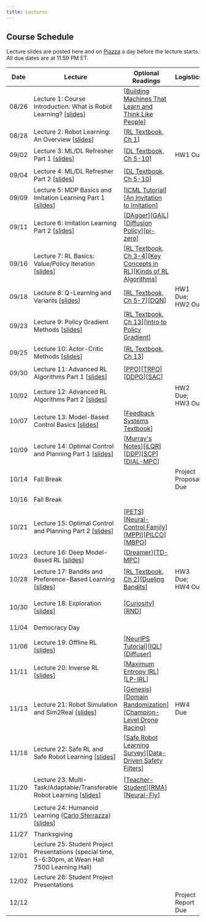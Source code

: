 ```yaml
---
title: Lectures
---
```


## Course Schedule

Lecture slides are posted here and on [Piazza](https://piazza.com/cmu/fall2025/16831/home) a day before the lecture starts. All due dates are at 11:59 PM ET.

| Date | Lecture| Optional Readings | Logistics | Topic Groups|
|------------|--------------------------------------------------------------------------------------------------|--------------------------------------------------------------------------------------------------------------------------|-----------------------------------|--------------------------------------------|
| 08/26| Lecture 1: Course Introduction: What is Robot Learning? [[slides](https://drive.google.com/file/d/1BDNXjOBxfP50mi9NN30HVuFdQIDJVjwB/view?usp=sharing)] | [[Building Machines That Learn and Think Like People](https://arxiv.org/abs/1604.00289)]|| 🔴 Introduction   |
| 08/28| Lecture 2: Robot Learning: An Overview [[slides](https://drive.google.com/file/d/1csE3wI_l-vvfxEm1CPAGs-c0DiZptHew/view?usp=sharing)]| [[RL Textbook, Ch 1](http://incompleteideas.net/book/RLbook2018.pdf)]  || 🔴 Introduction   |
| 09/02| Lecture 3: ML/DL Refresher Part 1 [[slides](https://drive.google.com/file/d/1DBU-SAEHJF-uSagzAN7dQojKTyVStBjG/view?usp=sharing)] | [[DL Textbook, Ch 5-10](https://www.deeplearningbook.org/)]| HW1 Out   | 🟠 ML/DL Refresher|
| 09/04| Lecture 4: ML/DL Refresher Part 2 [[slides](https://drive.google.com/file/d/1MqjeN4kWHewy-mrUWkCodfU8yqx6UmGV/view?usp=sharing)] | [[DL Textbook, Ch 5-10](https://www.deeplearningbook.org/)]|| 🟠 ML/DL Refresher|
| 09/09| Lecture 5: MDP Basics and Imitation Learning Part 1 [[slides](https://drive.google.com/file/d/1lIJT4AYb6CAv3i3Wi20lG3mHtzwXu-Z4/view?usp=sharing)] | [[ICML Tutorial](https://sites.google.com/view/icml2018-imitation-learning/)][[An Invitation to Imitation](https://www.ri.cmu.edu/pub_files/2015/3/InvitationToImitation_3_1415.pdf)] || 🟣 Imitation Learning   |
| 09/11| Lecture 6: Imitation Learning Part 2 [[slides](https://drive.google.com/file/d/1zGeeIS3sn26y3THppJVocyHChEyb_j8b/view?usp=sharing)] | [[DAgger](https://arxiv.org/pdf/1011.0686.pdf)][[GAIL](https://arxiv.org/pdf/1606.03476.pdf)][[Diffusion Policy](https://diffusion-policy.cs.columbia.edu/)][[pi-zero](https://www.physicalintelligence.company/blog/pi0)] || 🟣 Imitation Learning   |
| 09/16| Lecture 7: RL Basics: Value/Policy Iteration [[slides](https://drive.google.com/file/d/1k8jdkZyfrE0J1VKQMIU5O8_Q-cKzDBzn/view?usp=sharing)]| [[RL Textbook, Ch 3-4](http://incompleteideas.net/book/RLbook2018.pdf)][[Key Concepts in RL](https://spinningup.openai.com/en/latest/spinningup/rl_intro.html)][[Kinds of RL Algorithms](https://spinningup.openai.com/en/latest/spinningup/rl_intro2.html)] || 🟢 Model-Free RL  |
| 09/18| Lecture 8: Q-Learning and Variants [[slides](https://drive.google.com/file/d/1VHP9-mjdRj9v35bDEyEra4i1O66DPbrI/view?usp=sharing)] | [[RL Textbook, Ch 5-7](http://incompleteideas.net/book/RLbook2018.pdf)][[DQN](https://www.cs.toronto.edu/~vmnih/docs/dqn.pdf)] | HW1 Due; HW2 Out| 🟢 Model-Free RL  |
| 09/23| Lecture 9: Policy Gradient Methods [[slides](https://drive.google.com/file/d/1x6m86go6sfwYwPMCQFxS81i8JEtRQGXL/view?usp=sharing)] | [[RL Textbook, Ch 13](http://incompleteideas.net/book/RLbook2018.pdf)][[Intro to Policy Gradient](https://spinningup.openai.com/en/latest/spinningup/rl_intro3.html)] || 🟢 Model-Free RL  |
| 09/25| Lecture 10: Actor-Critic Methods [[slides](https://drive.google.com/file/d/10c0Mb14c7K3U6gzoxpqd9KTz2Piz9BmS/view?usp=sharing)] | [[RL Textbook, Ch 13](http://incompleteideas.net/book/RLbook2018.pdf)]|| 🟢 Model-Free RL  |
| 09/30| Lecture 11: Advanced RL Algorithms Part 1 [[slides](https://drive.google.com/file/d/1UUr3wBIOrSMIDSEUDBZyrCyHGVflHqEg/view?usp=sharing)] | [[PPO](https://arxiv.org/pdf/1707.06347)][[TRPO](https://arxiv.org/pdf/1502.05477.pdf)][[DDPG](https://arxiv.org/pdf/1509.02971.pdf)][[SAC](https://arxiv.org/abs/1801.01290)] || 🟢 Model-Free RL  |
| 10/02| Lecture 12: Advanced RL Algorithms Part 2 [[slides](https://drive.google.com/file/d/1UUr3wBIOrSMIDSEUDBZyrCyHGVflHqEg/view?usp=sharing)] | | HW2 Due; HW3 Out| 🟢 Model-Free RL  |
| 10/07| Lecture 13: Model-Based Control Basics [[slides](https://drive.google.com/file/d/1Kb9lkRlQYcjWUneMlhb0WLJeqIbsUjtq/view?usp=sharing)] | [[Feedback Systems Textbook](https://fbswiki.org/wiki/index.php/Feedback_Systems:_An_Introduction_for_Scientists_and_Engineers)] || 🔵 Model-Based RL|
| 10/09| Lecture 14: Optimal Control and Planning Part 1 [[slides](https://drive.google.com/file/d/1TuMuNZbmh7xJWHk4CWnPBGaVDIHxDx_0/view?usp=sharing)] | [[Murray's Notes](https://fbswiki.org/wiki/index.php/Supplement:_Optimization-Based_Control)][[iLQR](https://www.scitepress.org/PublishedPapers/2004/11439/pdf/index.html)][[DDP](https://ieeexplore.ieee.org/abstract/document/6386025)][[SCP](https://arc.aiaa.org/doi/epdf/10.2514/1.G000218)][[DIAL-MPC](https://lecar-lab.github.io/dial-mpc/)] || 🔵 Model-Based RL|
| 10/14| Fall Break| |Project Proposal Due | ⛱️|
| 10/16| Fall Break| || ⛱️|
| 10/21| Lecture 15: Optimal Control and Planning Part 2 [[slides](https://drive.google.com/file/d/1TuMuNZbmh7xJWHk4CWnPBGaVDIHxDx_0/view?usp=sharing)] | [[PETS](https://arxiv.org/abs/1805.12114)][[Neural-Control Family](https://www.gshi.me/blog/NeuralControl/)][[MPPI](https://homes.cs.washington.edu/~bboots/files/InformationTheoreticMPC.pdf)][[PILCO](https://www.cs.utexas.edu/users/sniekum/classes/RLFD-F15/papers/Deisenroth11.pdf)][[MBPO](https://arxiv.org/pdf/1906.08253.pdf)] |   | 🔵 Model-Based RL|
| 10/23| Lecture 16: Deep Model-Based RL [[slides](https://drive.google.com/file/d/14vQPKIHGcHq7_oHPKnavYpVpxcMItEgC/view?usp=sharing)] | [[Dreamer](https://arxiv.org/pdf/1912.01603.pdf)][[TD-MPC](https://nicklashansen.github.io/td-mpc/)]  || 🔵 Model-Based RL|
| 10/28| Lecture 17: Bandits and Preference-Based Learning [[slides](https://drive.google.com/file/d/10cms9W6qfliUuqpVjU3MxiuWyLmHimLx/view?usp=sharing)] | [[RL Textbook, Ch 2](http://incompleteideas.net/book/RLbook2018.pdf)][[Dueling Bandits](https://www.cs.cornell.edu/people/tj/publications/yue_etal_09a.pdf)] | HW3 Due; HW4 Out| 🟡 Bandits and Exploration   |
| 10/30| Lecture 18: Exploration [[slides](https://drive.google.com/file/d/1pXteOgSYE6zNc_Wg_qXlfNXueoKvQApm/view?usp=sharing)] | [[Curiosity](https://arxiv.org/pdf/1705.05363.pdf)][[RND](https://arxiv.org/pdf/1810.12894.pdf)] || 🟡 Bandits and Exploration   |
| 11/04| Democracy Day | || 🗳️|
| 11/06| Lecture 19: Offline RL [[slides](#)] | [[NeurIPS Tutorial](https://sites.google.com/view/offlinerltutorial-neurips2020/home)][[IQL](https://arxiv.org/abs/2110.06169)][[Diffuser](https://arxiv.org/abs/2205.09991)] | | ⚪ RL from Offline Data |
| 11/11| Lecture 20: Inverse RL [[slides](#)] | [[Maximum Entropy IRL](https://cdn.aaai.org/AAAI/2008/AAAI08-227.pdf)][[LP-IRL](https://ai.stanford.edu/~ang/papers/icml00-irl.pdf)] || ⚪ RL from Offline Data |
| 11/13| Lecture 21: Robot Simulation and Sim2Real [[slides](#)] | [[Genesis](https://genesis-embodied-ai.github.io/)][[Domain Randomization](https://arxiv.org/abs/1703.06907)][[Champion-Level Drone Racing](https://www.nature.com/articles/s41586-023-06419-4)] | HW4 Due| 🟤 Specialized Topics   |
| 11/18| Lecture 22: Safe RL and Safe Robot Learning [[slides](#)] | [[Safe Robot Learning Survey](https://www.annualreviews.org/doi/abs/10.1146/annurev-control-042920-020211)][[Data-Driven Safety Filters](https://ieeexplore.ieee.org/abstract/document/10266799)] || 🟤 Specialized Topics   |
| 11/20| Lecture 23: Multi-Task/Adaptable/Transferable Robot Learning [[slides](#)] | [[Teacher-Student](https://www.research-collection.ethz.ch/bitstream/handle/20.500.11850/448343/1/2020_science_robotics_lee_locomotion.pdf)][[RMA](https://arxiv.org/abs/2107.04034)][[Neural-Fly](https://arxiv.org/abs/2205.06908)] || 🟤 Specialized Topics |
| 11/25| Lecture 24: Humanoid Learning ([Carlo Sferrazza](https://sferrazza.cc/)) [[slides](#)] | | | 🟤 Specialized Topics |
| 11/27| Thanksgiving | || 🦃|
| 12/01| Lecture 25: Student Project Presentations (special time, 5-6:30pm, at Wean Hall 7500 Learning Hall) | || ⚫ Project  |
| 12/02| Lecture 26: Student Project Presentations | || ⚫ Project  |
| 12/12| | | Project Report Due | ✨ |

